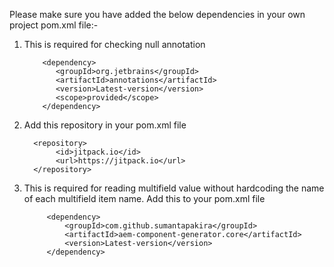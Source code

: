 Please make sure you have added the below dependencies in your own project pom.xml file:-

1. This is required for checking null annotation


           <dependency>
              <groupId>org.jetbrains</groupId>
              <artifactId>annotations</artifactId>
              <version>Latest-version</version>
              <scope>provided</scope>
           </dependency> 

2. Add this repository in your pom.xml file

         <repository>
              <id>jitpack.io</id>
              <url>https://jitpack.io</url>
         </repository>

3. This is required for reading multifield value without hardcoding the name of each multifield item name. Add this to your pom.xml file

            <dependency>
                <groupId>com.github.sumantapakira</groupId>
                <artifactId>aem-component-generator.core</artifactId>
                <version>Latest-version</version>
            </dependency>
